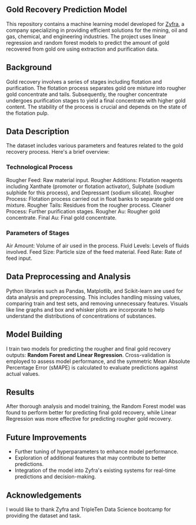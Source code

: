 ## Gold Recovery Prediction Model

This repository contains a machine learning model developed for [Zyfra](https://www.zyfra.com/), a company specializing in providing efficient solutions for the mining, oil and gas, chemical, and engineering industries. The project uses linear regression and random forest models to predict the amount of gold recovered from gold ore using extraction and purification data.

## Background

Gold recovery involves a series of stages including flotation and purification. The flotation process separates gold ore mixture into rougher gold concentrate and tails. Subsequently, the rougher concentrate undergoes purification stages to yield a final concentrate with higher gold content. The stability of the process is crucial and depends on the state of the flotation pulp.

## Data Description

The dataset includes various parameters and features related to the gold recovery process. Here's a brief overview:

### Technological Process
Rougher Feed: Raw material input.
Rougher Additions: Flotation reagents including Xanthate (promoter or flotation activator), Sulphate (sodium sulphide for this process), and Depressant (sodium silicate).
Rougher Process: Flotation process carried out in float banks to separate gold ore mixture.
Rougher Tails: Residues from the rougher process.
Cleaner Process: Further purification stages.
Rougher Au: Rougher gold concentrate.
Final Au: Final gold concentrate.

### Parameters of Stages
Air Amount: Volume of air used in the process.
Fluid Levels: Levels of fluids involved.
Feed Size: Particle size of the feed material.
Feed Rate: Rate of feed input.

## Data Preprocessing and Analysis

Python libraries such as Pandas, Matplotlib, and Scikit-learn are used for data analysis and preprocessing. This includes handling missing values, comparing train and test sets, and removing unnecessary features. Visuals like line graphs and box and whisker plots are incorporate to help understand the distributions of concentrations of substances.

## Model Building

I train two models for predicting the rougher and final gold recovery outputs: **Random Forest and Linear Regression**. Cross-validation is employed to assess model performance, and the symmetric Mean Absolute Percentage Error (sMAPE) is calculated to evaluate predictions against actual values.

## Results

After thorough analysis and model training, the Random Forest model was found to perform better for predicting final gold recovery, while Linear Regression was more effective for predicting rougher gold recovery. 

## Future Improvements

- Further tuning of hyperparameters to enhance model performance.
- Exploration of additional features that may contribute to better predictions.
- Integration of the model into Zyfra's existing systems for real-time predictions and decision-making.

## Acknowledgements

I would like to thank Zyfra and TripleTen Data Science bootcamp for providing the dataset and task.
